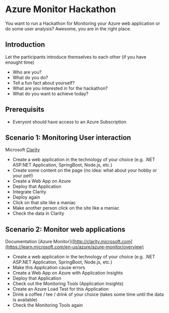 # Azure Monitor Hackathon
You want to run a Hackathon for Monitoring your Azure web application or do some user analysis? Awesome, you are in the right place.

## Introduction
Let the participants introduce themselves to each other (if you have enought time)
* Who are you?
* What do you do?
* Tell a fun fact about yourself?
* What are you interested in for the hackathon?
* What do you want to achieve today?

## Prerequisits
* Everyont should have access to an Azure Subscription

## Scenario 1: Monitoring User interaction
Microsoft [Clarity](http://clarity.microsoft.com)

* Create a web application in the technology of your choice (e.g. .NET ASP.NET Application, SpringBoot, Node.js, etc.)
* Create some content on the page (no idea: what about your hobby or your pet!)
* Create a Web App on Azure
* Deploy that Application
* Integrate Clarity
* Deploy again
* Click on that site like a maniac
* Make another person click on the site like a maniac
* Check the data in Clarity

## Scenario 2: Monitor web applications
Documentation [Azure Monitor]([http://clarity.microsoft.com](https://learn.microsoft.com/en-us/azure/azure-monitor/overview)
* Create a web application in the technology of your choice (e.g. .NET ASP.NET Application, SpringBoot, Node.js, etc.)
* Make this Application cause errors
* Create a Web App on Azure with Application Insights
* Deploy that Application
* Check out the Monitoring Tools (Application Insights)
* Create an Azure Load Test for this Application 
* Drink a coffee / tee / drink of your choice (takes some time until the data is available)
* Check the Monitoring Tools again
